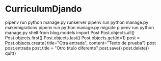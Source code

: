 # CurriculumDjando


pipenv run python manage.py runserver
pipenv run python manage.py makemigrations
pipenv run python manage.py migrate
pipenv run python manage.py shell
from blog.models import Post
Post.objects.all()
Post.objects.first()
Post.objects.last()
Post.objects.get(id=1)
post = Post.objects.create(
    title="Otra entrada", content="Texto de prueba")
post
post.entrada
post.title = "Otro título diferente"
post.save()
post.delete()
quit()